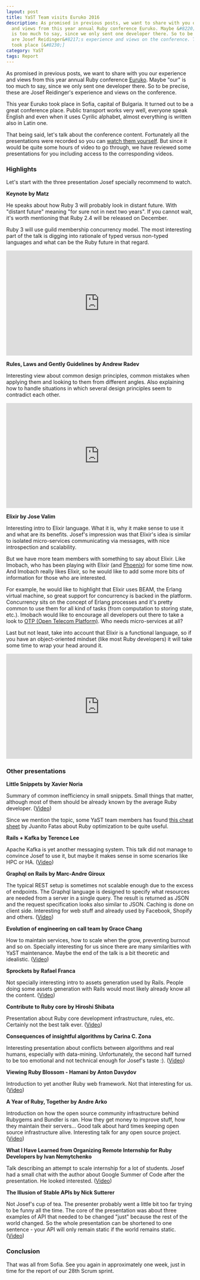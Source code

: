 ```yaml
---
layout: post
title: YaST Team visits Euruko 2016
description: As promised in previous posts, we want to share with you our experience
  and views from this year annual Ruby conference Euruko. Maybe &#8220;our&#8221;
  is too much to say, since we only sent one developer there. So to be precise, these
  are Josef Reidinger&#8217;s experience and views on the conference. This year Euruko
  took place [&#8230;]
category: YaST
tags: Report
---
```


As promised in previous posts, we want to share with you our experience and
views from this year annual Ruby conference [Euruko](http://euruko2016.org).
Maybe "our" is too much to say, since we only sent one developer there. So to
be precise, these are Josef Reidinger's experience and views on the
conference.

This year Euruko took place in Sofia, capital of Bulgaria. It turned out to be
a great conference place. Public transport works very well, everyone speak
English and even when it uses Cyrilic alphabet, almost everything is written
also in Latin one.

That being said, let's talk about the conference content. Fortunately all the
presentations were recorded so you can [watch them
yourself](https://www.youtube.com/channel/UChGs1td4ViQFqT0jlvkyUJg). But since
it would be quite some hours of video to go through, we have reviewed some
presentations for you including access to the corresponding videos.

### Highlights

Let's start with the three presentation Josef specially recommend to watch.

**Keynote by Matz**

He speaks about how Ruby 3 will probably look in distant future. With "distant
future" meaning "for sure not in next two years". If you cannot wait, it's
worth mentioning that Ruby 2.4 will be released on December.

Ruby 3 will use guild membership concurrency model. The most interesting part
of the talk is digging into rationale of typed versus non-typed languages and
what can be the Ruby future in that regard.

<iframe width="500" height="281" src="https://www.youtube.com/embed/8aHmArEq4y0?feature=oembed" frameborder="0" allowfullscreen></iframe>
<br>

**Rules, Laws and Gently Guidelines by Andrew Radev**

Interesting view about common design principles, common mistakes when applying
them and looking to them from different angles. Also explaining how to handle
situations in which several design principles seem to contradict each other.

<iframe width="500" height="281" src="https://www.youtube.com/embed/BDXQ4pcbEBA?feature=oembed" frameborder="0" allowfullscreen></iframe>
<br>

**Elixir by Jose Valim**

Interesting intro to Elixir language. What it is, why it make sense to use it
and what are its benefits. Josef's impression was that Elixir's idea is
similar to isolated micro-services communicating via messages, with nice
introspection and scalability.

But we have more team members with something to say about Elixir. Like
Imobach, who has been playing with Elixir (and
[Phoenix](http://www.phoenixframework.org/)) for some time now. And Imobach
really likes Elixir, so he would like to add some more bits of information for
those who are interested.

For example, he would like to highlight that Elixir uses BEAM, the Erlang
virtual machine, so great support for concurrency is backed in the platform.
Concurrency sits on the concept of Erlang processes and it's pretty common to
use them for all kind of tasks (from computation to storing state, etc.).
Imobach would like to encourage all developers out there to take a look to
[OTP (Open Telecom
Platform)](https://en.wikipedia.org/wiki/Open_Telecom_Platform). Who needs
micro-services at all?

Last but not least, take into account that Elixir is a functional language, so
if you have an object-oriented mindset (like most Ruby developers) it will
take some time to wrap your head around it.

<iframe width="500" height="281" src="https://www.youtube.com/embed/xhwnHovnq_0?feature=oembed" frameborder="0" allowfullscreen></iframe>
<br>

### Other presentations

**Little Snippets by Xavier Noria**

Summary of common inefficiency in small snippets. Small things that matter,
although most of them should be already known by the average Ruby developer.
([Video](https://www.youtube.com/watch?v=mC9TyVeER_8))

Since we mention the topic, some YaST team members has found [this cheat
sheet](https://github.com/JuanitoFatas/fast-ruby) by Juanito Fatas about Ruby
optimization to be quite useful.

**Rails + Kafka by Terence Lee**

Apache Kafka is yet another messaging system. This talk did not manage to
convince Josef to use it, but maybe it makes sense in some scenarios like HPC
or HA. ([Video](https://www.youtube.com/watch?v=yl3JmF3n2bQ))

**Graphql on Rails by Marc-Andre Giroux**

The typical REST setup is sometimes not scalable enough due to the excess of
endpoints. The Graphql language is designed to specify what resources are
needed from a server in a single query. The result is returned as JSON and the
request specification looks also similar to JSON. Caching is done on client
side. Interesting for web stuff and already used by Facebook, Shopify and
others. ([Video](https://www.youtube.com/watch?v=_V96jduEvjY))

**Evolution of engineering on call team by Grace Chang**

How to maintain services, how to scale when the grow, preventing burnout and
so on. Specially interesting for us since there are many similarities with
YaST maintenance. Maybe the end of the talk is a bit theoretic and idealistic.
([Video](https://www.youtube.com/watch?v=u_7wrPXaSto))

**Sprockets by Rafael Franca**

Not specially interesting intro to assets generation used by Rails. People
doing some assets generation with Rails would most likely already know all the
content. ([Video](https://www.youtube.com/watch?v=rbM_1wRVfeI))

**Contribute to Ruby core by Hiroshi Shibata**

Presentation about Ruby core development infrastructure, rules, etc. Certainly
not the best talk ever. ([Video](https://www.youtube.com/watch?v=IRfsakcZJKw))

**Consequences of insightful algorithms by Carina C. Zona**

Interesting presentation about conflicts between algorithms and real humans,
especially with data-mining. Unfortunately, the second half turned to be too
emotional and not technical enough for Josef's taste :).
([Video](https://www.youtube.com/watch?v=bp4yFKw_1QM))

**Viewing Ruby Blossom - Hamani by Anton Davydov**

Introduction to yet another Ruby web framework. Not that interesting for us.
([Video](https://www.youtube.com/watch?v=3L6I4UoK8xM))

**A Year of Ruby, Together by Andre Arko**

Introduction on how the open source community infrastructure behind Rubygems
and Bundler is ran. How they get money to improve stuff, how they maintain
their servers… Good talk about hard times keeping open source infrastructure
alive. Interesting talk for any open source project.
([Video](https://www.youtube.com/watch?v=SJddsEfvcW8))

**What I Have Learned from Organizing Remote Internship for Ruby Developers by Ivan Nemytchenko**

Talk describing an attempt to scale internship for a lot of students. Josef
had a small chat with the author about Google Summer of Code after the
presentation. He looked interested.
([Video](https://www.youtube.com/watch?v=H-K0ZKOclBU))

**The Illusion of Stable APIs by Nick Sutterer**

Not Josef's cup of tea. The presenter probably went a little bit too far
trying to be funny all the time. The core of the presentation was about three
examples of API that needed to be changed "just" because the rest of the world
changed. So the whole presentation can be shortened to one sentence - your API
will only remain static if the world remains static.
([Video](https://www.youtube.com/watch?v=mvHwTtsIH8g))

### Conclusion

That was all from Sofia. See you again in approximately one week, just in time
for the report of our 28th Scrum sprint.

